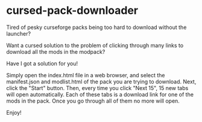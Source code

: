 # cursed-pack-downloader

Tired of pesky curseforge packs being too hard to download without the launcher?

Want a cursed solution to the problem of clicking through many links to download all the mods in the modpack?

Have I got a solution for you!

Simply open the index.html file in a web browser, and select the manifest.json and modlist.html of the pack you are trying to download.  Next, click the "Start" button.  Then, every time you click "Next 15", 15 new tabs will open automatically.  Each of these tabs is a download link for one of the mods in the pack.  Once you go through all of them no more will open.

Enjoy!
